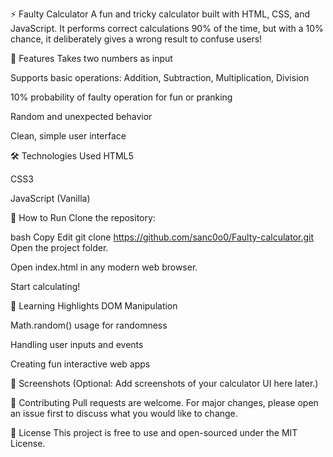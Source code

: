 ⚡ Faulty Calculator
A fun and tricky calculator built with HTML, CSS, and JavaScript.
It performs correct calculations 90% of the time, but with a 10% chance, it deliberately gives a wrong result to confuse users!

📜 Features
Takes two numbers as input

Supports basic operations: Addition, Subtraction, Multiplication, Division

10% probability of faulty operation for fun or pranking

Random and unexpected behavior

Clean, simple user interface

🛠 Technologies Used
HTML5

CSS3

JavaScript (Vanilla)

🚀 How to Run
Clone the repository:

bash
Copy
Edit
git clone https://github.com/sanc0o0/Faulty-calculator.git
Open the project folder.

Open index.html in any modern web browser.

Start calculating!

🎯 Learning Highlights
DOM Manipulation

Math.random() usage for randomness

Handling user inputs and events

Creating fun interactive web apps

📸 Screenshots
(Optional: Add screenshots of your calculator UI here later.)

💬 Contributing
Pull requests are welcome. For major changes, please open an issue first to discuss what you would like to change.

📜 License
This project is free to use and open-sourced under the MIT License.
